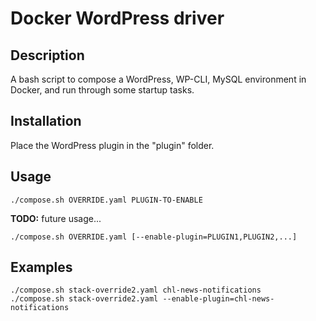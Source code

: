 # Docker WordPress driver

Description
---
A bash script to compose a WordPress, WP-CLI, MySQL environment in Docker, and run through some startup tasks.

Installation
---
Place the WordPress plugin in the "plugin" folder.


Usage
---

    ./compose.sh OVERRIDE.yaml PLUGIN-TO-ENABLE

**TODO:** future usage...

    ./compose.sh OVERRIDE.yaml [--enable-plugin=PLUGIN1,PLUGIN2,...]


## Examples

    ./compose.sh stack-override2.yaml chl-news-notifications
    ./compose.sh stack-override2.yaml --enable-plugin=chl-news-notifications

